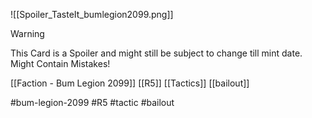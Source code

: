 ![[Spoiler_TasteIt_bumlegion2099.png]]


> [!warning] 
> This Card is a Spoiler and might still be subject to change till mint date. 
> Might Contain Mistakes!


[[Faction - Bum Legion 2099]]
[[R5]]
[[Tactics]]
[[bailout]]

#bum-legion-2099 #R5 #tactic #bailout 